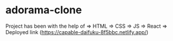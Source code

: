 # adorama-clone
Project has been with the help of
=> HTML
=> CSS
=> JS
=> React
=> Deployed link (https://capable-daifuku-8f5bbc.netlify.app/)
